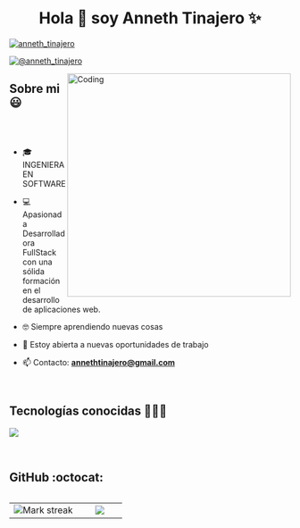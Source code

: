 <h1 align="center">Hola 👋  soy Anneth Tinajero ✨ </h1> 

<p align="left">
 
<a href="https://www.linkedin.com/in/anneth-tinajero/" target="blank"><img align="center" src="https://img.shields.io/badge/LinkedIn-0077B5?style=for-the-badge&logo=linkedin&logoColor=white" alt="anneth_tinajero"/></a>

<a href = "mailto:annethtinajero@gmail.com" target="blank"><img align="center" src="https://img.shields.io/badge/Gmail-D14836?style=for-the-badge&logo=gmail&logoColor=white" alt="@anneth_tinajero"  /></a>
</p>


<img align="right" alt="Coding" width="400" src="https://user-images.githubusercontent.com/74038190/229223263-cf2e4b07-2615-4f87-9c38-e37600f8381a.gif">


<h2>Sobre mi 😃</h2>
<!--Intro start-->

<p align="left">
<br><br>

- 🎓 INGENIERA EN SOFTWARE
- 💻 Apasionada Desarrolladora FullStack con una sólida formación en el desarrollo de aplicaciones web.
- 🤓 Siempre aprendiendo nuevas cosas
- 🤔 Estoy abierta a nuevas oportunidades de trabajo

- 📫 Contacto: **annethtinajero@gmail.com**

<!--Intro end-->
  </p>
<br>

<h2 >Tecnologías conocidas 👩🏻‍💻</h2>
<!--tech stack icons-->
<p align="left">
  <a href="https://skillicons.dev">
    <img src="https://skillicons.dev/icons?i=java,js,react,css,html,spring,nodejs,mysql,git,github,bootstrap,postman,eclipse,vscode,idea&perline=12" />
  </a>
</p>
<br>
<!-------------------------->


<h2>GitHub :octocat:</h2>
<!--- stats & Trophy (start) -->
<p align="center">
  <!--- stats (start) -->
<table align="left">
<tr border="none">
<td width="60%" align="center">

<!--  <img  align="center"  src="https://github-readme-stats.vercel.app/api?username=annethti&theme=dark&show_icons=true&count_private=true" />
  <br></br> -->
  <img  title="🔥 Get streak stats for your profile at git.io/streak-stats" alt="Mark streak" src="https://github-readme-streak-stats.herokuapp.com/?user=annethti&theme=dark&hide_border=false" /> 
</td>

<td width="40%" align="center">

  <img  align="center"  src="https://github-readme-stats.anuraghazra1.vercel.app/api/top-langs/?username=annethti&theme=dark&hide_border=false&no-bg=true&no-frame=true&langs_count=10"/>

  </td>
</tr>
</table>
<!--- stats (end) -->

